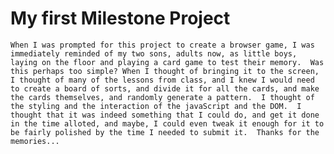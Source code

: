 # My first Milestone Project

    When I was prompted for this project to create a browser game, I was immediately reminded of my two sons, adults now, as little boys, laying on the floor and playing a card game to test their memory.  Was this perhaps too simple? When I thought of bringing it to the screen, I thought of many of the lessons from class, and I knew I would need to create a board of sorts, and divide it for all the cards, and make the cards themselves, and randomly generate a pattern.  I thought of the styling and the interaction of the javaScript and the DOM.  I thought that it was indeed something that I could do, and get it done in the time alloted, and maybe, I could even tweak it enough for it to be fairly polished by the time I needed to submit it.  Thanks for the memories...